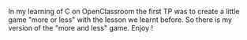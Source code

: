 In my learning of C on OpenClassroom the first TP was to create a little game "more or less" with the lesson we learnt before.
So there is my version of the "more and less" game.
Enjoy !
